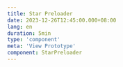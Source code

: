 ```yaml
---
title: Star Preloader
date: 2023-12-26T12:45:00.000+08:00
lang: en
duration: 5min
type: 'component'
meta: 'View Prototype'
component: StarPreloader
---
```


<Title />

<StarPreloader />

